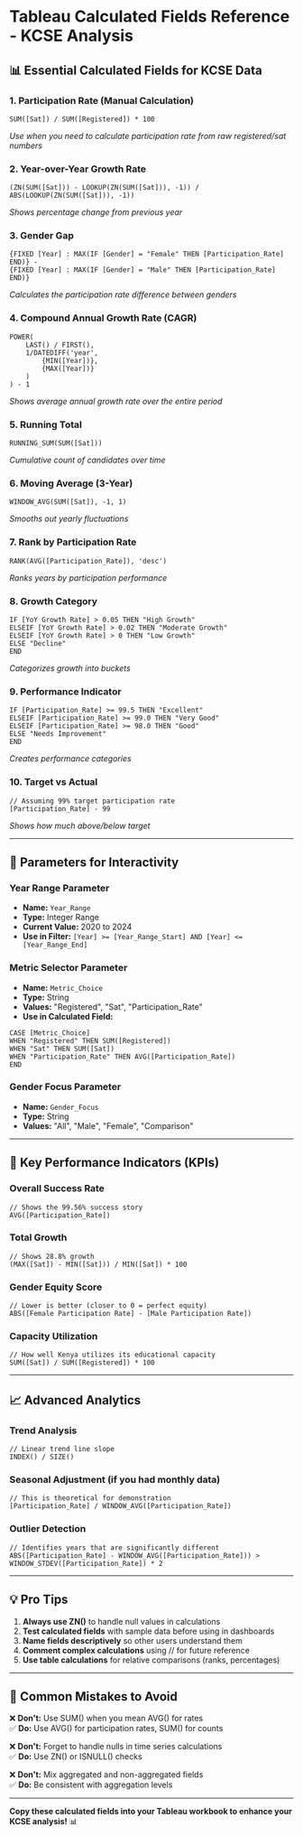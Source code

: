 # Tableau Calculated Fields Reference - KCSE Analysis

## 📊 Essential Calculated Fields for KCSE Data

### 1. **Participation Rate** (Manual Calculation)
```tableau
SUM([Sat]) / SUM([Registered]) * 100
```
*Use when you need to calculate participation rate from raw registered/sat numbers*

### 2. **Year-over-Year Growth Rate**
```tableau
(ZN(SUM([Sat])) - LOOKUP(ZN(SUM([Sat])), -1)) / ABS(LOOKUP(ZN(SUM([Sat])), -1))
```
*Shows percentage change from previous year*

### 3. **Gender Gap**
```tableau
{FIXED [Year] : MAX(IF [Gender] = "Female" THEN [Participation_Rate] END)} -
{FIXED [Year] : MAX(IF [Gender] = "Male" THEN [Participation_Rate] END)}
```
*Calculates the participation rate difference between genders*

### 4. **Compound Annual Growth Rate (CAGR)**
```tableau
POWER(
    LAST() / FIRST(), 
    1/DATEDIFF('year', 
        {MIN([Year])}, 
        {MAX([Year])}
    )
) - 1
```
*Shows average annual growth rate over the entire period*

### 5. **Running Total**
```tableau
RUNNING_SUM(SUM([Sat]))
```
*Cumulative count of candidates over time*

### 6. **Moving Average (3-Year)**
```tableau
WINDOW_AVG(SUM([Sat]), -1, 1)
```
*Smooths out yearly fluctuations*

### 7. **Rank by Participation Rate**
```tableau
RANK(AVG([Participation_Rate]), 'desc')
```
*Ranks years by participation performance*

### 8. **Growth Category**
```tableau
IF [YoY Growth Rate] > 0.05 THEN "High Growth"
ELSEIF [YoY Growth Rate] > 0.02 THEN "Moderate Growth"
ELSEIF [YoY Growth Rate] > 0 THEN "Low Growth"
ELSE "Decline"
END
```
*Categorizes growth into buckets*

### 9. **Performance Indicator**
```tableau
IF [Participation_Rate] >= 99.5 THEN "Excellent"
ELSEIF [Participation_Rate] >= 99.0 THEN "Very Good"
ELSEIF [Participation_Rate] >= 98.0 THEN "Good"
ELSE "Needs Improvement"
END
```
*Creates performance categories*

### 10. **Target vs Actual**
```tableau
// Assuming 99% target participation rate
[Participation_Rate] - 99
```
*Shows how much above/below target*

---

## 🎯 Parameters for Interactivity

### Year Range Parameter
- **Name:** `Year_Range`
- **Type:** Integer Range
- **Current Value:** 2020 to 2024
- **Use in Filter:** `[Year] >= [Year_Range_Start] AND [Year] <= [Year_Range_End]`

### Metric Selector Parameter
- **Name:** `Metric_Choice`
- **Type:** String
- **Values:** "Registered", "Sat", "Participation_Rate"
- **Use in Calculated Field:**
```tableau
CASE [Metric_Choice]
WHEN "Registered" THEN SUM([Registered])
WHEN "Sat" THEN SUM([Sat])
WHEN "Participation_Rate" THEN AVG([Participation_Rate])
END
```

### Gender Focus Parameter
- **Name:** `Gender_Focus`
- **Type:** String
- **Values:** "All", "Male", "Female", "Comparison"

---

## 🔢 Key Performance Indicators (KPIs)

### Overall Success Rate
```tableau
// Shows the 99.56% success story
AVG([Participation_Rate])
```

### Total Growth
```tableau
// Shows 28.8% growth
(MAX([Sat]) - MIN([Sat])) / MIN([Sat]) * 100
```

### Gender Equity Score
```tableau
// Lower is better (closer to 0 = perfect equity)
ABS([Female Participation Rate] - [Male Participation Rate])
```

### Capacity Utilization
```tableau
// How well Kenya utilizes its educational capacity
SUM([Sat]) / SUM([Registered]) * 100
```

---

## 📈 Advanced Analytics

### Trend Analysis
```tableau
// Linear trend line slope
INDEX() / SIZE()
```

### Seasonal Adjustment (if you had monthly data)
```tableau
// This is theoretical for demonstration
[Participation_Rate] / WINDOW_AVG([Participation_Rate])
```

### Outlier Detection
```tableau
// Identifies years that are significantly different
ABS([Participation_Rate] - WINDOW_AVG([Participation_Rate])) > 
WINDOW_STDEV([Participation_Rate]) * 2
```

---

## 💡 Pro Tips

1. **Always use ZN()** to handle null values in calculations
2. **Test calculated fields** with sample data before using in dashboards
3. **Name fields descriptively** so other users understand them
4. **Comment complex calculations** using // for future reference
5. **Use table calculations** for relative comparisons (ranks, percentages)

---

## 🚨 Common Mistakes to Avoid

❌ **Don't:** Use SUM() when you mean AVG() for rates  
✅ **Do:** Use AVG() for participation rates, SUM() for counts

❌ **Don't:** Forget to handle nulls in time series calculations  
✅ **Do:** Use ZN() or ISNULL() checks

❌ **Don't:** Mix aggregated and non-aggregated fields  
✅ **Do:** Be consistent with aggregation levels

---

**Copy these calculated fields into your Tableau workbook to enhance your KCSE analysis!** 📊